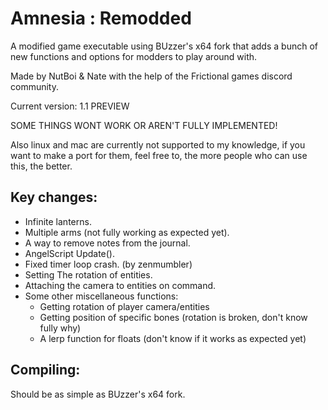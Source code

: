 # Amnesia : Remodded
A modified game executable using BUzzer's x64 fork that adds a bunch of new functions and options for modders to play around with.

Made by NutBoi & Nate with the help of the Frictional games discord community.

Current version: 1.1 PREVIEW

SOME THINGS WONT WORK OR AREN'T FULLY IMPLEMENTED!

Also linux and mac are currently not supported to my knowledge, if you want to make a port for them, feel free to, the more people who can use this, the better.

## Key changes:
- Infinite lanterns.
- Multiple arms (not fully working as expected yet).
- A way to remove notes from the journal.
- AngelScript Update().
- Fixed timer loop crash. (by zenmumbler)
- Setting The rotation of entities.
- Attaching the camera to entities on command.
- Some other miscellaneous functions:
	- Getting rotation of player camera/entities
	- Getting position of specific bones (rotation is broken, don't know fully why)
	- A lerp function for floats (don't know if it works as expected yet)

## Compiling:
Should be as simple as BUzzer's x64 fork.
